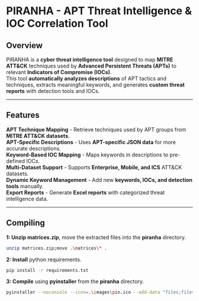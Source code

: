 # **PIRANHA - APT Threat Intelligence & IOC Correlation Tool**  

## **Overview**  
PIRANHA is a **cyber threat intelligence tool** designed to map **MITRE ATT&CK** techniques used by **Advanced Persistent Threats (APTs)** to relevant **Indicators of Compromise (IOCs)**.  
This tool **automatically analyzes descriptions** of APT tactics and techniques, extracts meaningful keywords, and generates **custom threat reports** with detection tools and IOCs.

---

## **Features**
**APT Technique Mapping** - Retrieve techniques used by APT groups from **MITRE ATT&CK datasets**.  
**APT-Specific Descriptions** - Uses **APT-specific JSON data** for more accurate descriptions.  
**Keyword-Based IOC Mapping** - Maps keywords in descriptions to pre-defined IOCs.  
**Multi-Dataset Support** - Supports **Enterprise, Mobile, and ICS** ATT&CK datasets.  
**Dynamic Keyword Management** - Add new **keywords, IOCs, and detection tools** manually.  
**Export Reports** - Generate **Excel reports** with categorized threat intelligence data.  

---

## **Compiling**
**1: Unzip matrices.zip**, move the extracted files into the **piranha** directory.
```bash
unzip matrices.zip;move .\matrices\* .
```
**2: Install** python requirements.
```bash
pip install -r requirements.txt
```
**3: Compile** using **pyinstaller** from the **piranha** directory.
```bash
pyinstaller --noconsole --icon=.\images\pin.ico --add-data "files;files" --add-data "files/APT;files/APT" --add-data "enterprise-attack.json;." --add-data "mobile-attack.json;." --add-data "ics-attack.json;." piranha.py
```

